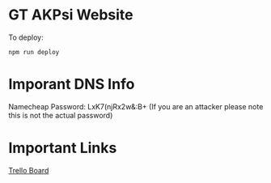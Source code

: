 # GT AKPsi Website

To deploy:

`npm run deploy`

# Imporant DNS Info

Namecheap Password: LxK7(njRx2w&:B+ (If you are an attacker please note this is not the actual password)

# Important Links

[Trello Board](https://trello.com/invite/b/67650083ef1e28259f718bcd/ATTI8817b1300acd560e0e45824debdb91ca63E3AFD7/akpsi-website)
